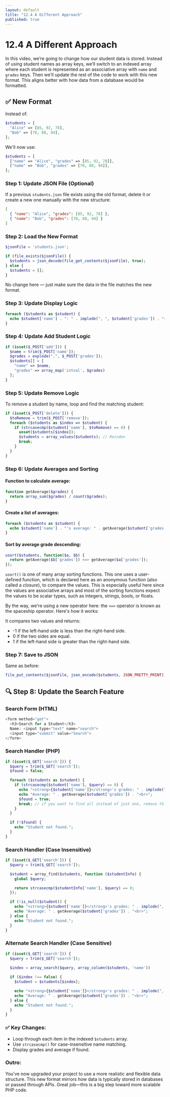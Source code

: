 ```yaml
---
layout: default
title: "12.4 A Different Approach"
published: true
---
```


# 12.4 A Different Approach

In this video, we’re going to change how our student data is stored. Instead of using student names as array keys, we’ll switch to an indexed array where each student is represented as an associative array with `name` and `grades` keys. Then we’ll update the rest of the code to work with this new format. This aligns better with how data from a database would be formatted.

## ✅ **New Format**

Instead of:

```php
$students = [
  "Alice" => [85, 92, 78],
  "Bob" => [70, 88, 94],
];
```

We'll now use:

```php
$students = [
  ["name" => "Alice", "grades" => [85, 92, 78]],
  ["name" => "Bob", "grades" => [70, 88, 94]],
];
```

### **Step 1: Update JSON File (Optional)**

If a previous `students.json` file exists using the old format, delete it or create a new one manually with the new structure:

```json
[
  { "name": "Alice", "grades": [85, 92, 78] },
  { "name": "Bob", "grades": [70, 88, 94] }
]
```

### **Step 2: Load the New Format**

```php
$jsonFile = 'students.json';

if (file_exists($jsonFile)) {
  $students = json_decode(file_get_contents($jsonFile), true);
} else {
  $students = [];
}
```

No change here — just make sure the data in the file matches the new format.

### **Step 3: Update Display Logic**

```php
foreach ($students as $student) {
  echo $student['name'] . ": " . implode(", ", $student['grades']) . "<br>";
}
```

### **Step 4: Update Add Student Logic**

```php
if (isset($_POST['add'])) {
  $name = trim($_POST['name']);
  $grades = explode(",", $_POST['grades']);
  $students[] = [
    "name" => $name,
    "grades" => array_map('intval', $grades)
  ];
}
```

### **Step 5: Update Remove Logic**

To remove a student by name, loop and find the matching student:

```php
if (isset($_POST['delete'])) {
  $toRemove = trim($_POST['remove']);
  foreach ($students as $index => $student) {
    if (strcasecmp($student['name'], $toRemove) == 0) {
      unset($students[$index]);
      $students = array_values($students); // Reindex
      break;
    }
  }
}
```

### **Step 6: Update Averages and Sorting**

#### Function to calculate average:
```php
function getAverage($grades) {
  return array_sum($grades) / count($grades);
}
```

#### Create a list of averages:
```php
foreach ($students as $student) {
  echo $student['name'] . "'s average: " . getAverage($student['grades']) . "<br>";
}
```

#### Sort by average grade descending:
```php
usort($students, function($a, $b) {
  return getAverage($b['grades']) <=> getAverage($a['grades']);
});
```

`usort()` is one of many array sorting functions. This one uses a user-defined function, which is declared here as an anonymous function (also called a *closure*), to compare the values. This is especially useful here since the values are associative arrays and most of the sorting functions expect the values to be scalar types, such as integers, strings, bools, or floats.

By the way, we're using a new operator here: the `<=>` operator is known as the spaceship operator. Here's how it works:

It compares two values and returns:

- -1 if the left-hand side is less than the right-hand side.
- 0 if the two sides are equal.
- 1 if the left-hand side is greater than the right-hand side.

### **Step 7: Save to JSON**

Same as before:

```php
file_put_contents($jsonFile, json_encode($students, JSON_PRETTY_PRINT));
```

## 🔍 **Step 8: Update the Search Feature**

### **Search Form (HTML)**

```php
<form method="get">
  <h3>Search for a Student</h3>
  Name: <input type="text" name="search">
  <input type="submit" value="Search">
</form>
```

### **Search Handler (PHP)**

```php
if (isset($_GET['search'])) {
  $query = trim($_GET['search']);
  $found = false;

  foreach ($students as $student) {
    if (strcasecmp($student['name'], $query) == 0) {
      echo "<strong>{$student['name']}</strong>'s grades: " . implode(", ", $student['grades']) . "<br>";
      echo "Average: " . getAverage($student['grades']) . "<br>";
      $found = true;
      break; // if you want to find all instead of just one, remove this
    }
  }

  if (!$found) {
    echo "Student not found.";
  }
}
```

### **Search Handler (Case Insensitive)**

```php
if (isset($_GET['search'])) {
  $query = trim($_GET['search']);

  $student = array_find($students, function ($studentInfo) {
    global $query;

    return strcasecmp($studentInfo['name'], $query) == 0;
  });

  if (!is_null($student)) {
    echo "<strong>{$student['name']}</strong>'s grades: " . implode(", ", $student['grades']) . "<br>";
    echo "Average: " . getAverage($student['grades']) . "<br>";
  } else {
    echo "Student not found.";
  }
}
```

### **Alternate Search Handler (Case Sensitive)**

```php
if (isset($_GET['search'])) {
  $query = trim($_GET['search']);
  
  $index = array_search($query, array_column($students, 'name'))

  if ($index !== false) {
    $student = $students[$index];

    echo "<strong>{$student['name']}</strong>'s grades: " . implode(", ", $student['grades']) . "<br>";
    echo "Average: " . getAverage($student['grades']) . "<br>";
  } else {
    echo "Student not found.";
  }
}
```

### ✅ Key Changes:

- Loop through each item in the indexed `$students` array.
- Use `strcasecmp()` for case-insensitive name matching.
- Display grades and average if found.

### **Outro:**

You’ve now upgraded your project to use a more realistic and flexible data structure. This new format mirrors how data is typically stored in databases or passed through APIs. Great job—this is a big step toward more scalable PHP code.
